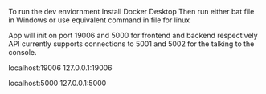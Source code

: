 To run the dev enviornment
Install Docker Desktop
Then run either bat file in Windows or use equivalent command in file for linux

App will init on port 19006 and 5000 for frontend and backend respectively
API currently supports connections to 5001 and 5002 for the talking to the console.

localhost:19006
127.0.0.1:19006

localhost:5000
127.0.0.1:5000


